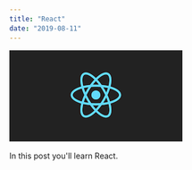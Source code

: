 ```yaml
---
title: "React"
date: "2019-08-11"
---
```


![React Logo](./react-logo.png)

In this post you'll learn React.